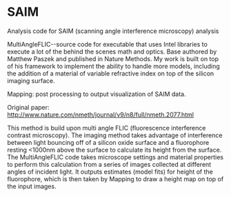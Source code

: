 # SAIM
Analysis code for SAIM (scanning angle interference microscopy) analysis

MultiAngleFLIC--source code for executable that uses Intel libraries to execute a lot of the behind the scenes math and optics. Base authored by Matthew Paszek and published in Nature Methods. My work is built on top of his framework to implement the ability to handle more models, including the addition of a material of variable refractive index on top of the silicon imaging surface.

Mapping: post processing to output visualization of SAIM data. 


Original paper:
http://www.nature.com/nmeth/journal/v9/n8/full/nmeth.2077.html

This method is build upon multi angle FLIC (fluorescence interference contrast microscopy). The imaging method takes advantage of interference between light bouncing off of a silicon oxide surface and a fluorophore resting <1000nm above the surface to calculate its height from the surface. The MultiAngleFLIC code takes  microscope settings and material properties to perform this calculation from a series of images collected at different angles of incident light. It outputs estimates (model fits) for height of the fluorophore, which is then taken by Mapping to draw a height map on top of the input images. 
